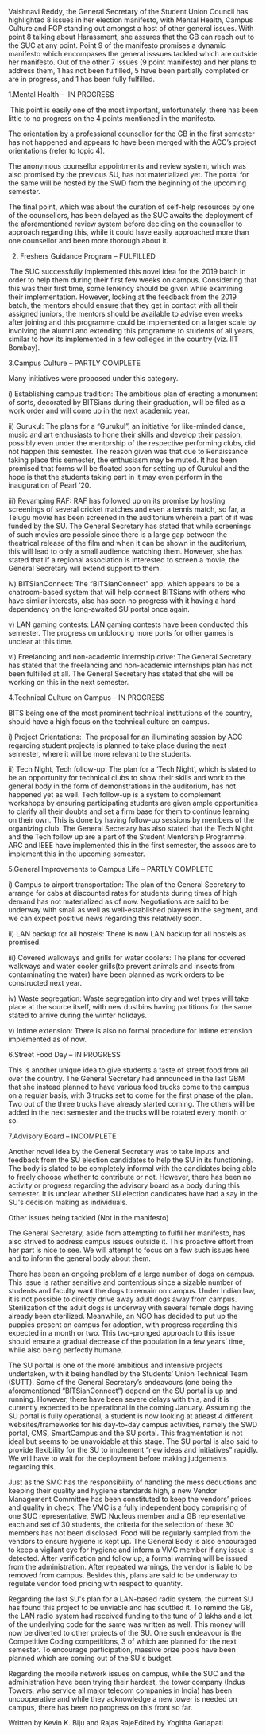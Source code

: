
Vaishnavi Reddy, the General Secretary of the Student Union Council has highlighted 8 issues in her election manifesto, with Mental Health, Campus Culture and FGP standing out amongst a host of other general issues. With point 8 talking about Harassment, she assures that the GB can reach out to the SUC at any point. Point 9 of the manifesto promises a dynamic manifesto which encompases the general isssues tackled which are outside her manifesto. Out of the other 7 issues (9 point manifesto) and her plans to address them, 1 has not been fulfilled, 5 have been partially completed or are in progress, and 1 has been fully fulfilled.


1.Mental Health –&nbsp; IN PROGRESS


&nbsp;This point is easily one of the most important, unfortunately, there has been little to no progress on the 4 points mentioned in the manifesto.&nbsp;


The orientation by a professional counsellor for the GB in the first semester has not happened and appears to have been merged with the ACC’s project orientations (refer to topic 4).


The anonymous counsellor appointments and review system, which was also promised by the previous SU, has not materialized yet. The portal for the same will be hosted by the SWD from the beginning of the upcoming semester.


The final point, which was about the curation of self-help resources by one of the counsellors, has been delayed as the SUC awaits the deployment of the aforementioned review system before deciding on the counsellor to approach regarding this, while it could have easily approached more than one counsellor and been more thorough about it.


2. Freshers Guidance Program – FULFILLED


&nbsp;The SUC successfully implemented this novel idea for the 2019 batch in order to help them during their first few weeks on campus. Considering that this was their first time, some leniency should be given while examining their implementation. However, looking at the feedback from the 2019 batch, the mentors should ensure that they get in contact with all their assigned juniors, the mentors should be available to advise even weeks after joining and this programme could be implemented on a larger scale by involving the alumni and extending this programme to students of all years, similar to how its implemented in a few colleges in the country (viz. IIT Bombay).


3.Campus Culture – PARTLY COMPLETE


Many initiatives were proposed under this category.


i) Establishing campus tradition: The ambitious plan of erecting a monument of sorts, decorated by BITSians during their graduation, will be filed as a work order and will come up in the next academic year.&nbsp;


ii) Gurukul: The plans for a “Gurukul”, an initiative for like-minded dance, music and art enthusiasts to hone their skills and develop their passion, possibly even under the mentorship of the respective performing clubs, did not happen this semester. The reason given was that due to Renaissance taking place this semester, the enthusiasm may be muted. It has been promised that forms will be floated soon for setting up of Gurukul and the hope is that the students taking part in it may even perform in the inauguration of Pearl ‘20.


iii) Revamping RAF: RAF has followed up on its promise by hosting screenings of several cricket matches and even a tennis match, so far, a Telugu movie has been screened in the auditorium wherein a part of it was funded by the SU. The General Secretary has stated that while screenings of such movies are possible since there is a large gap between the theatrical release of the film and when it can be shown in the auditorium, this will lead to only a small audience watching them. However, she has stated that if a regional association is interested to screen a movie, the General Secretary will extend support to them.&nbsp;


iv) BITSianConnect: The “BITSianConnect” app, which appears to be a chatroom-based system that will help connect BITSians with others who have similar interests, also has seen no progress with it having a hard dependency on the long-awaited SU portal once again.


v) LAN gaming contests: LAN gaming contests have been conducted this semester. The progress on unblocking more ports for other games is unclear at this time.&nbsp;


vi) Freelancing and non-academic internship drive: The General Secretary has stated that the freelancing and non-academic internships plan has not been fulfilled at all. The General Secretary has stated that she will be working on this in the next semester.


4.Technical Culture on Campus – IN PROGRESS


BITS being one of the most prominent technical institutions of the country, should have a high focus on the technical culture on campus.


i) Project Orientations:&nbsp; The proposal for an illuminating session by ACC regarding student projects is planned to take place during the next semester, where it will be more relevant to the students.&nbsp;


ii) Tech Night, Tech follow-up: The plan for a ‘Tech Night’, which is slated to be an opportunity for technical clubs to show their skills and work to the general body in the form of demonstrations in the auditorium, has not happened yet as well. Tech follow-up is a system to complement workshops by ensuring participating students are given ample opportunities to clarify all their doubts and set a firm base for them to continue learning on their own. This is done by having follow-up sessions by members of the organizing club. The General Secretary has also stated that the Tech Night and the Tech follow up are a part of the Student Mentorship Programme. ARC and IEEE have implemented this in the first semester, the assocs are to implement this in the upcoming semester.


5.General Improvements to Campus Life – PARTLY COMPLETE


i) Campus to airport transportation: The plan of the General Secretary to arrange for cabs at discounted rates for students during times of high demand has not materialized as of now. Negotiations are said to be underway with small as well as well-established players in the segment, and we can expect positive news regarding this relatively soon.&nbsp;


ii) LAN backup for all hostels: There is now LAN backup for all hostels as promised.


iii) Covered walkways and grills for water coolers: The plans for covered walkways and water cooler grills(to prevent animals and insects from contaminating the water) have been planned as work orders to be constructed next year.


iv) Waste segregation: Waste segregation into dry and wet types will take place at the source itself, with new dustbins having partitions for the same stated to arrive during the winter holidays.


v) Intime extension: There is also no formal procedure for intime extension implemented as of now.&nbsp;


6.Street Food Day – IN PROGRESS


This is another unique idea to give students a taste of street food from all over the country. The General Secretary had announced in the last GBM that she instead planned to have various food trucks come to the campus on a regular basis, with 3 trucks set to come for the first phase of the plan. Two out of the three trucks have already started coming. The others will be added in the next semester and the trucks will be rotated every month or so.


7.Advisory Board – INCOMPLETE


Another novel idea by the General Secretary was to take inputs and feedback from the SU election candidates to help the SU in its functioning. The body is slated to be completely informal with the candidates being able to freely choose whether to contribute or not. However, there has been no activity or progress regarding the advisory board as a body during this semester. It is unclear whether SU election candidates have had a say in the SU's decision making as individuals.


Other issues being tackled (Not in the manifesto)


The General Secretary, aside from attempting to fulfil her manifesto, has also strived to address campus issues outside it. This proactive effort from her part is nice to see. We will attempt to focus on a few such issues here and to inform the general body about them.


There has been an ongoing problem of a large number of dogs on campus. This issue is rather sensitive and contentious since a sizable number of students and faculty want the dogs to remain on campus. Under Indian law, it is not possible to directly drive away adult dogs away from campus. Sterilization of the adult dogs is underway with several female dogs having already been sterilized. Meanwhile, an NGO has decided to put up the puppies present on campus for adoption, with progress regarding this expected in a month or two. This two-pronged approach to this issue should ensure a gradual decrease of the population in a few years’ time, while also being perfectly humane.


The SU portal is one of the more ambitious and intensive projects undertaken, with it being handled by the Students’ Union Technical Team (SUTT). Some of the General Secretary’s endeavours (one being the aforementioned “BITSianConnect”) depend on the SU portal is up and running. However, there have been severe delays with this, and it is currently expected to be operational in the coming January. Assuming the SU portal is fully operational, a student is now looking at atleast 4 different websites/frameworks for his day-to-day campus activities, namely the SWD portal, CMS, SmartCampus and the SU portal. This fragmentation is not ideal but seems to be unavoidable at this stage. The SU portal is also said to provide flexibility for the SU to implement “new ideas and initiatives” rapidly. We will have to wait for the deployment before making judgements regarding this.


Just as the SMC has the responsibility of handling the mess deductions and keeping their quality and hygiene standards high, a new Vendor Management Committee has been constituted to keep the vendors’ prices and quality in check. The VMC is a fully independent body comprising of one SUC representative, SWD Nucleus member and a GB representative each and set of 30 students, the criteria for the selection of these 30 members has not been disclosed. Food will be regularly sampled from the vendors to ensure hygiene is kept up. The General Body is also encouraged to keep a vigilant eye for hygiene and inform a VMC member if any issue is detected. After verification and follow up, a formal warning will be issued from the administration. After repeated warnings, the vendor is liable to be removed from campus. Besides this, plans are said to be underway to regulate vendor food pricing with respect to quantity.


Regarding the last SU's plan for a LAN-based radio system, the current SU has found this project to be unviable and has scuttled it. To remind the GB, the LAN radio system had received funding to the tune of 9 lakhs and a lot of the underlying code for the same was written as well. This money will now be diverted to other projects of the SU. One such endeavour is the Competitive Coding competitions, 3 of which are planned for the next semester. To encourage participation, massive prize pools have been planned which are coming out of the SU's budget.


Regarding the mobile network issues on campus, while the SUC and the administration have been trying their hardest, the tower company (Indus Towers, who service all major telecom companies in India) has been uncooperative and while they acknowledge a new tower is needed on campus, there has been no progress on this front so far.


Written by Kevin K. Biju and Rajas RajeEdited by Yogitha Garlapati


